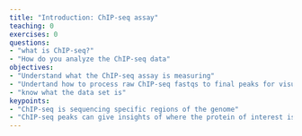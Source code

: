 ```yaml
---
title: "Introduction: ChIP-seq assay"
teaching: 0
exercises: 0
questions:
- "what is ChIP-seq?"
- "How do you analyze the ChIP-seq data"
objectives:
- "Understand what the ChIP-seq assay is measuring"
- "Undertand how to process raw ChIP-seq fastqs to final peaks for visualization"
- "know what the data set is"
keypoints:
- "ChIP-seq is sequencing specific regions of the genome"
- "ChIP-seq peaks can give insights of where the protein of interest is enriched in the genome"
---
```

